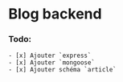 # Blog backend 

### Todo:

    - [x] Ajouter `express` 
    - [x] Ajouter `mongoose`
    - [x] Ajouter schéma `article`